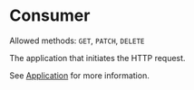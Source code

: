 # Consumer

Allowed methods: `GET`, `PATCH`, `DELETE`

The application that initiates the HTTP request.

See [Application](/doc/applications) for more information.
